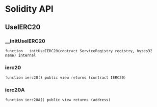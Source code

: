 # Solidity API

## UseIERC20

### __initUseIERC20

```solidity
function __initUseIERC20(contract ServiceRegistry registry, bytes32 name) internal
```

### ierc20

```solidity
function ierc20() public view returns (contract IERC20)
```

### ierc20A

```solidity
function ierc20A() public view returns (address)
```


